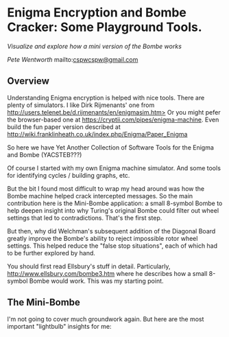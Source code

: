 # Enigma Encryption and Bombe Cracker: Some Playground Tools.

*_Visualize and explore how a mini version of the Bombe works_*

_Pete Wentworth_    mailto:cspwcspw@gmail.com  

## Overview

Understanding Enigma encryption is helped with nice tools.
There are plenty of simulators.  I like Dirk Rijmenants' one
from http://users.telenet.be/d.rijmenants/en/enigmasim.htm> Or
you might pefer the browser-based one at https://cryptii.com/pipes/enigma-machine.
Even build the fun paper version described at http://wiki.franklinheath.co.uk/index.php/Enigma/Paper_Enigma

So here we have Yet Another Collection of Software Tools for 
the Enigma and Bombe (YACSTEB???)

Of course I started with my own Enigma machine simulator. 
And some tools for identifying cycles / building graphs, etc.

But the bit I found most difficult to wrap my head around was how the 
Bombe machine helped crack intercepted messages.  So the main
contribution here is the Mini-Bombe application: a small 8-symbol Bombe 
to help deepen insight into why Turing's original Bombe could filter
out wheel settings that led to contradictions. That's the first step.

But then, why did Welchman's subsequent addition of the Diagonal Board 
greatly improve the Bombe's ability to reject impossible rotor
wheel settings.  This helped reduce the 
"false stop situations", each of which had to be further explored by hand.

You should first read Ellsbury's stuff in detail.  Particularly,
http://www.ellsbury.com/bombe3.htm where he describes how a small
8-symbol Bombe would work.  This was my starting point.

## The Mini-Bombe

I'm not going to cover much groundwork again. But here are the most
important "lightbulb" insights for me:




